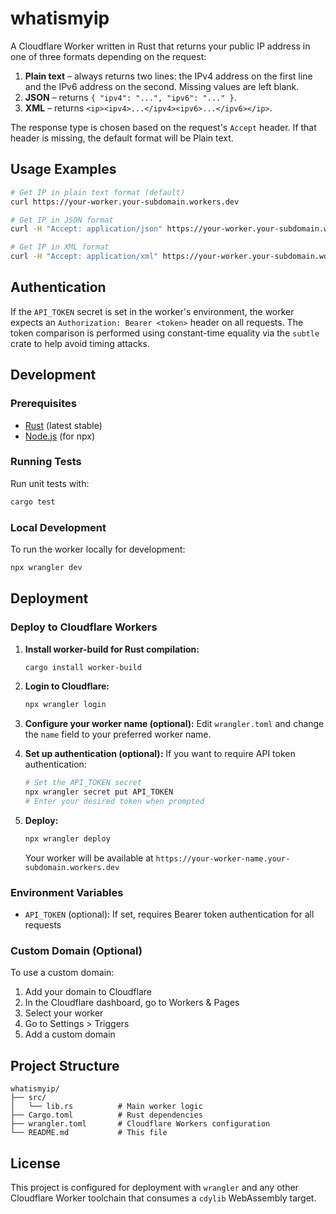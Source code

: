 # whatismyip

A Cloudflare Worker written in Rust that returns your public IP address in one of three formats depending on the request:

1. **Plain text** – always returns two lines: the IPv4 address on the first line and the IPv6 address on the second. Missing values are left blank.
2. **JSON** – returns `{ "ipv4": "...", "ipv6": "..." }`.
3. **XML** – returns `<ip><ipv4>...</ipv4><ipv6>...</ipv6></ip>`.

The response type is chosen based on the request's `Accept` header. If that header is missing,
the default format will be Plain text.

## Usage Examples

```bash
# Get IP in plain text format (default)
curl https://your-worker.your-subdomain.workers.dev

# Get IP in JSON format
curl -H "Accept: application/json" https://your-worker.your-subdomain.workers.dev

# Get IP in XML format
curl -H "Accept: application/xml" https://your-worker.your-subdomain.workers.dev
```

## Authentication

If the `API_TOKEN` secret is set in the worker's environment, the worker
expects an `Authorization: Bearer <token>` header on all requests. The token
comparison is performed using constant-time equality via the `subtle` crate to
help avoid timing attacks.

## Development

### Prerequisites

- [Rust](https://rustup.rs/) (latest stable)
- [Node.js](https://nodejs.org/) (for npx)

### Running Tests

Run unit tests with:

```bash
cargo test
```

### Local Development

To run the worker locally for development:

```bash
npx wrangler dev
```

## Deployment

### Deploy to Cloudflare Workers

1. **Install worker-build for Rust compilation:**
   ```bash
   cargo install worker-build
   ```

2. **Login to Cloudflare:**
   ```bash
   npx wrangler login
   ```

3. **Configure your worker name (optional):**
   Edit `wrangler.toml` and change the `name` field to your preferred worker name.

4. **Set up authentication (optional):**
   If you want to require API token authentication:
   ```bash
   # Set the API_TOKEN secret
   npx wrangler secret put API_TOKEN
   # Enter your desired token when prompted
   ```

5. **Deploy:**
   ```bash
   npx wrangler deploy
   ```

   Your worker will be available at `https://your-worker-name.your-subdomain.workers.dev`

### Environment Variables

- `API_TOKEN` (optional): If set, requires Bearer token authentication for all requests

### Custom Domain (Optional)

To use a custom domain:

1. Add your domain to Cloudflare
2. In the Cloudflare dashboard, go to Workers & Pages
3. Select your worker
4. Go to Settings > Triggers
5. Add a custom domain

## Project Structure

```
whatismyip/
├── src/
│   └── lib.rs          # Main worker logic
├── Cargo.toml          # Rust dependencies
├── wrangler.toml       # Cloudflare Workers configuration
└── README.md           # This file
```

## License

This project is configured for deployment with `wrangler` and any other Cloudflare Worker toolchain that consumes a `cdylib` WebAssembly target.
